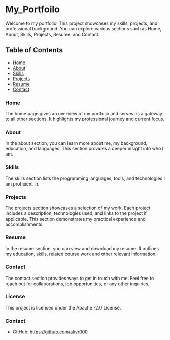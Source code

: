 # My_Portfoilo

Welcome to my portfolio! This project showcases my skills, projects, and professional background. You can explore various sections such as Home, About, Skills, Projects, Resume, and Contact.

## Table of Contents
- [Home](#home)
- [About](#about)
- [Skills](#skills)
- [Projects](#projects)
- [Resume](#resume)
- [Contact](#contact)

### Home
The home page gives an overview of my portfolio and serves as a gateway to all other sections. It highlights my professional journey and current focus.

### About
In the about section, you can learn more about me, my background, education, and languages. This section provides a deeper insight into who I am.

### Skills
The skills section lists the programming languages, tools, and technologies I am proficient in.

### Projects
The projects section showcases a selection of my work. Each project includes a description, technologies used, and links to the project if applicable. This section demonstrates my practical experience and accomplishments.

### Resume
In the resume section, you can view and download my resume. It outlines my education, skills, related course work and other relevant information.

### Contact
The contact section provides ways to get in touch with me. Feel free to reach out for collaborations, job opportunities, or any other inquiries.

### License
This project is licensed under the Apache -2.0 License.

### Contact
- GitHub: https://github.com/akvr000

